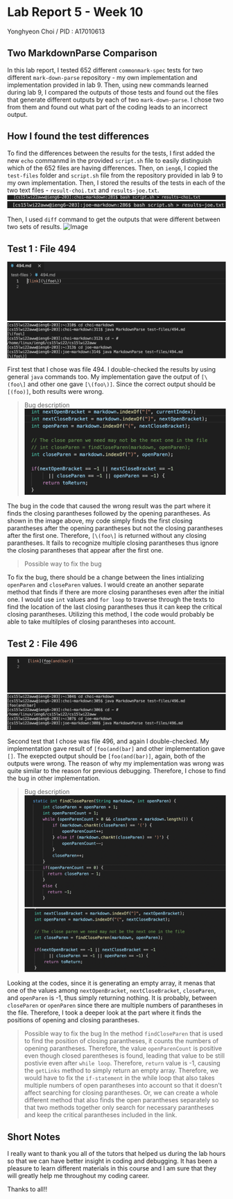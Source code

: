 # Lab Report 5 - Week 10

Yonghyeon Choi / PID : A17010613

## Two MarkdownParse Comparison 
In this lab report, I tested 652 different `commonmark-spec` tests for two different `mark-down-parse` repository - my own implementation 
and implementation provided in lab 9. Then, using new commands learned during lab 9, I compared the outputs of those tests and found out 
the files that generate different outputs by each of two `mark-down-parse`. I chose two from them and found out what part of the coding leads to 
an incorrect output.





## How I found the test differences
To find the differences between the results for the tests, I first added the new `echo` commanmd in the provided `script.sh` file to 
easily distinguish which of the 652 files are having differences. Then, on `ieng6`, I copied the `test-files` folder and `script.sh` 
file from the repository provided in lab 9 to my own implementation. Then, I stored the results of the tests in each of the two text 
files - `result-choi.txt` and `results-joe.txt`. 
![Image](labreport5-1.png) 
![Image](labreport5-2.png)

Then, I used `diff` command to get the outputs that were different between two sets of results. 
![Image](lab-report5-3.png)





## Test 1 : File 494

![Image](labreport5-4.png)
![Image](labreport5-5.png)

First test that I chose was file 494. I double-checked the results by using general `java` commands too. My implementation gave the 
output of `[\(foo\]` and other one gave `[\(foo\)]`. Since the correct output should be `[(foo)]`, both results were wrong.

> Bug description
![Image](labreport5-8.png)

The bug in the code that caused the wrong result was the part where it finds the closing parantheses followed by the opening parantheses. 
As shown in the image above, my code simply finds the first closing parantheses after the opening parantheses but not the closing parantheses 
after the first one. Therefore, `[\(foo\]` is returned without any closing parantheses. It fails to recognize multiple closing parantheses 
thus ignore the closing parantheses that appear after the first one. 

> Possible way to fix the bug

To fix the bug, there should be a change between the lines intializing `openParen` and `closeParen` values. I would create an another 
separate method that finds if there are more closing parantheses even after the initial one. I would use `int` values and `for loop` 
to traverse through the texts to find the location of the last closing parantheses thus it can keep the critical closing parantheses. 
Utilizing this method, I the code would probably be able to take multilples of closing parantheses into account. 





## Test 2 : File 496

![Image](labreport5-6.png)
![Image](labreport5-7.png)

Second test that I chose was file 496, and again I double-checked. My implementation gave result of `[foo(and(bar]` and other
implementation gave `[]`. The exepcted output should be `[foo(and(bar)]`, again, both of the outputs were wrong. The reason of why 
my implementation was wrong was quite similar to the reason for previous debugging. Therefore, I chose to find the bug in other 
implementation. 

> Bug description
![Image](labreport5-9.png)
![Image](labreport5-10.png)

Looking at the codes, since it is generating an empty array, it menas that one of the values among `nextOpenBracket`, 
`nextCloseBracket`, `closeParen`, and `openParen` is -1, thus simply returning nothing. It is probably, between  `closeParen` or
`openParen` since there are multiple numbers of parantheses in the file. Therefore, I took a deeper look at the part where it finds
the positions of opening and closing parantheses.


> Possible way to fix the bug
In the method `findCloseParen` that is used to find the position of closing parantheses, it counts the numbers of opening parantheses.
Therefore, the value `openParenCount` is positive even though closed parentheses is found, leading that value to be still postivie 
even after `while loop`. Therefore, `return` value is -1, causing the `getLinks` method to simply return an empty array. Therefore, we
would have to fix the `if-statement` in the while loop that also takes multiple numbers of open parantheses into account so that it
doesn't affect searching for closing parantheses. Or, we can create a whole different method that also finds the open parantheses 
separately so that two methods together only search for necessary parantheses and keep the critical parantheses included in the link.





## Short Notes

I really want to thank you all of the tutors that helped us during the lab hours so that we can have better insight in coding and 
debugging. It has been a pleasure to learn different materials in this course and I am sure that they will greatly help me throughout
my coding career. 

Thanks to all!!

